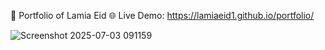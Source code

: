 🚀 Portfolio of Lamia Eid
🌐 Live Demo: https://lamiaeid1.github.io/portfolio/

![Screenshot 2025-07-03 091159](https://github.com/user-attachments/assets/253fce32-5701-4e35-90a7-18ecda7312a8)

